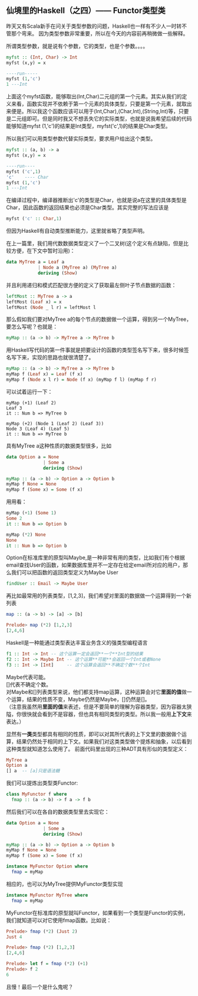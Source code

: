 ## 仙境里的Haskell（之四）—— Functor类型类

昨天又有Scala新手在问关于类型参数的问题，Haskell也一样有不少人一时转不管那个弯来。 因为类型参数非常重要，所以在今天的内容前再稍微做一些解释。

所谓类型参数，就是说有个参数，它的类型，也是个参数。。。。
```Haskell
myfst :: (Int, Char) -> Int
myfst (x,y) = x

----run-----
myfst (1,'c')
1 ---Int
```
上面这个myfst函数，能够取出(Int,Char)二元组的第一个元素。其实从我们的定义来看，函数实现并不依赖于第一个元素的具体类型，只要是第一个元素，就取出来便是。所以我这个函数应该可以用于(Int,Char),(Char,Int),(String,Int)等，只要是二元组即可。但是同时我又不想丢失它的实际类型，也就是说我希望后续的代码能够知道myfst (1,'c')的结果是Int类型，myfst('c',1)的结果是Char类型。

所以我们可以用类型参数代替实际类型，要求用户给出这个类型。
```Haskell
myfst :: (a, b) -> a
myfst (x,y) = x

----run----
myfst ('c',1)
'c'    ---- Char
myfst (1,'c')
1 ---Int
```
在编译过程中，编译器推断出'c'的类型是Char，也就是说a在这里的具体类型是Char，因此函数的返回结果也必须是Char类型。其实完整的写法应该是
```Haskell
myfst ('c' :: Char,1)
```
但因为Haskell有自动类型推断能力，这里就省略了类型声明。


在上一篇里，我们用代数数据类型定义了一个二叉树(这个定义有点缺陷，但是比较方便，在下文中暂时沿用)：
```Haskell
data MyTree a = Leaf a
            | Node a (MyTree a) (MyTree a)
            deriving (Show)
```
并且利用递归和模式匹配很方便的定义了获取最左侧叶子节点数据的函数：
```Haskell
leftMost :: MyTree a -> a
leftMost (Leaf x) = x
leftMost (Node _ l r) = leftMost l
```
那么假如我们要对MyTree a的每个节点的数据做一个运算，得到另一个MyTree，要怎么写呢？也就是：
```Haskell
myMap :: (a -> b) -> MyTree a -> MyTree b
```
用Haskell写代码的第一件事就是把要设计的函数的类型签名写下来，很多时候签名写下来，实现的思路也就很清楚了。
```Haskell
myMap :: (a -> b) -> MyTree a -> MyTree b
myMap f (Leaf x) = Leaf (f x)
myMap f (Node x l r) = Node (f x) (myMap f l) (myMap f r)
```
可以试着运行一下：
```
myMap (+1) (Leaf 2)
Leaf 3
it :: Num b => MyTree b

myMap (+2) (Node 1 (Leaf 2) (Leaf 3))
Node 3 (Leaf 4) (Leaf 5)
it :: Num b => MyTree b
```
具有MyTree a这种性质的数据类型很多，比如
```Haskell
data Option a = None
              | Some a
              deriving (Show)

myMap :: (a -> b) -> Option a -> Option b
myMap f None = None
myMap f (Some x) = Some (f x)
```
用用看：
```Haskell
myMap (+1) (Some 1)
Some 2
it :: Num b => Option b

myMap (*2) None
None
it :: Num b => Option b
```
Option在标准库里的原型叫Maybe,是一种非常有用的类型，比如我们有个根据email查找User的函数，如果数据库里并不一定存在给定email所对应的用户，那么我们可以把函数的返回类型定义为Maybe User
```Haskell
findUser :: Email -> Maybe User
```
再比如最常用的列表类型，[1,2,3]，我们希望对里面的数据做一个运算得到一个新列表
```Haskell
map :: (a -> b) -> [a] -> [b]

Prelude> map (*2) [1,2,3]
[2,4,6]
```
Haskell是一种能通过类型表达丰富业务含义的强类型编程语言
```Haskell
f1 :: Int -> Int -- 这个运算一定会返回**一个**Int型的结果
f2 :: Int -> Maybe Int -- 这个运算**可能**会返回一个Int或者None
f3 :: Int -> [Int]     -- 这个运算会返回**不确定个数**个Int
```
Maybe代表可能。<br/>
[]代表不确定个数。<br/>
对Maybe和[]列表类型来说，他们都支持map运算，这种运算会对它**里面的值**做一个运算，结果的性质不变，Maybe仍然是Maybe，[]仍然是[]。<br/>
（注意我虽然用**里面的值**来表述，但是不要简单的理解为容器类型，因为容器太狭隘，你很快就会看到不是容器，但也具有相同类型的类型。所以我一般用**上下文**来表达。）

显然有**一类**类型都具有相同的性质，即可以对其所代表的上下文里的数据做个运算，结果仍然处于相同的上下文。如果我们对这类类型做个提炼和抽象，以后看到这种类型就知道怎么使用了。 前面代码里出现的三种ADT具有形似的类型定义：
```Haskell
MyTree a
Option a
[] a  -- [a]只是语法糖
```
我们可以提炼出类型类Functor:
```Haskell
class MyFunctor f where
  fmap :: (a -> b) -> f a -> f b
```
然后我们可以在各自的数据类型里去实现它：
```Haskell
data Option a = None
              | Some a
              deriving (Show)

myMap :: (a -> b) -> Option a -> Option b
myMap f None = None
myMap f (Some x) = Some (f x)

instance MyFunctor Option where
  fmap = myMap
```
相应的，也可以为MyTree提供MyFunctor类型实现
```Haskell
instance MyFunctor MyTree where
  fmap = myMap
```
MyFunctor在标准库的原型就叫Functor，如果看到一个类型是Functor的实例，我们就知道可以对它使用fmap函数。比如说：
```Haskell
Prelude> fmap (*2) (Just 2)
Just 4

Prelude> fmap (*2) [1,2,3]
[2,4,6]

Prelude> let f = fmap (*2) (+1)
Prelude> f 2
6
```
且慢！最后一个是什么鬼呢？

